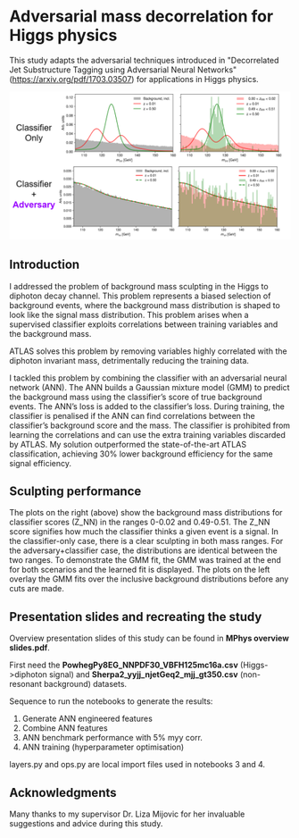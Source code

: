 # Adversarial mass decorrelation for Higgs physics

This study adapts the adversarial techniques introduced in "Decorrelated Jet Substructure Tagging using Adversarial Neural Networks" (https://arxiv.org/pdf/1703.03507) for applications in Higgs physics. 

<img src="https://raw.githubusercontent.com/StefKats/MPhys-Adversarial-Mass-Decorrelation/main/images/sculpting_figures.PNG" alt="Project Diagram" width="800" />

<!-- I applied an Adversarial Neural Network (ANN) within the context of the ATLAS experiment to actively reduce the bias in the classification of Higgs boson events in the diphoton decay channel. The ANN is used to control the level of background sculpting when training a supervised classifier on vector boson fusion Higgs signal and non-resonant background events. The goal of the ANN is to fit a Gaussian mixture model (GMM) and -->

## Introduction

I addressed the problem of background mass sculpting in the Higgs to diphoton decay channel. This problem represents a biased selection of background events, where the background mass distribution is shaped to look like the signal mass distribution. This problem arises when a supervised classifier exploits correlations between training variables and the background mass. 

ATLAS solves this problem by removing variables highly correlated with the diphoton invariant mass, detrimentally reducing the training data. 

I tackled this problem by combining the classifier with an adversarial neural network (ANN). The ANN builds a Gaussian mixture model (GMM) to predict the background mass using the classifier’s score of true background events. The ANN’s loss is added to the classifier’s loss. During training, the classifier is penalised if the ANN can find correlations between the classifier’s background score and the mass. The classifier is prohibited from learning the correlations and can use the extra training variables discarded by ATLAS. My solution outperformed the state-of-the-art ATLAS classification, achieving 30% lower background efficiency for the same signal efficiency.

<!-- <img src="https://raw.githubusercontent.com/StefKats/MPhys-Adversarial-Mass-Decorrelation/main/sculpting_figures.PNG" alt="Project Diagram" width="800" /> -->

## Sculpting performance

The plots on the right (above) show the background mass distributions for classifier scores (Z_NN) in the ranges 0-0.02 and 0.49-0.51. The Z_NN score signifies how much the classifier thinks a given event is a signal. In the classifier-only case, there is a clear sculpting in both mass ranges. For the adversary+classifier case, the distributions are identical between the two ranges. To demonstrate the GMM fit, the GMM was trained at the end for both scenarios and the learned fit is displayed. The plots on the left overlay the GMM fits over the inclusive background distributions before any cuts are made.

<!-- Applying Adversarial Neural Networks (ANNs) within the ATLAS experiment to improve the classification of Higgs boson events in the diphoton decay channel. In this work, the problem of mass sculpting is addressed when training a supervised classifier between Higgs signal and non-resonant background events. -->

<!--Mass sculpting can be addressed in multiple ways: -->

<!-- Re-weighting the background or signal input data to be uniform in the invariant mass -->

## Presentation slides and recreating the study 

Overview presentation slides of this study can be found in <b>MPhys overview slides.pdf</b>.

First need the <b>PowhegPy8EG_NNPDF30_VBFH125mc16a.csv</b> (Higgs->diphoton signal) and <b>Sherpa2_yyjj_njetGeq2_mjj_gt350.csv</b> (non-resonant background) datasets.

Sequence to run the notebooks to generate the results:
1. Generate ANN engineered features
2. Combine ANN features
3. ANN benchmark performance with 5% myy corr.
4. ANN training (hyperparameter optimisation)

layers.py and ops.py are local import files used in notebooks 3 and 4.

## Acknowledgments 

Many thanks to my supervisor Dr. Liza Mijovic for her invaluable suggestions and advice during this study. 

